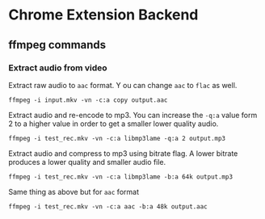 # Chrome Extension Backend

## ffmpeg commands

### Extract audio from video

Extract raw audio to `aac` format. Y
ou can change `aac` to `flac` as well.

```shell
ffmpeg -i input.mkv -vn -c:a copy output.aac
```

Extract audio and re-encode to mp3. You can increase the `-q:a` value form 2 to a higher value in order to get a smaller lower quality audio.

```shell
ffmpeg -i test_rec.mkv -vn -c:a libmp3lame -q:a 2 output.mp3
```

Extract audio and compress to mp3 using bitrate flag. A lower bitrate produces a lower quality and smaller audio file.

```shell
ffmpeg -i test_rec.mkv -vn -c:a libmp3lame -b:a 64k output.mp3
```

Same thing as above but for `aac` format

```shell
ffmpeg -i test_rec.mkv -vn -c:a aac -b:a 48k output.aac
```
